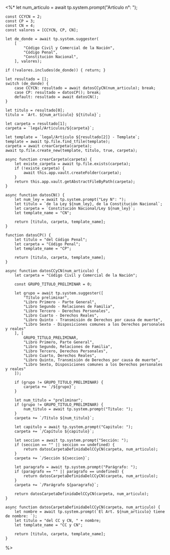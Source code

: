 <%*
	let num_articulo = await tp.system.prompt("Artículo n°: ");

	const CCYCN = 2;
	const CP = 3;
	const CN = 4;
	const valores = [CCYCN, CP, CN];

	let de_donde = await tp.system.suggester(
		[
			"Código Civil y Comercial de la Nación",
			"Código Penal",
			"Constitución Nacional",
		], valores);

	if (!valores.includes(de_donde)) { return; }

	let resultado = [];
	switch (de_donde) {
		case CCYCN: resultado = await datosCCyCN(num_articulo); break;
		case CP: resultado = datosCP(); break;
		default: resultado = await datosCN();
	}

	let titulo = resultado[0];
	titulo = `Art. ${num_articulo} ${titulo}`;

	let carpeta = resultado[1];
	carpeta = `legal/Articulos/${carpeta}`;

	let template = `legal/Artículo ${resultado[2]} - Template`;
	template = await tp.file.find_tfile(template);
	carpeta = await crearCarpeta(carpeta);
	await tp.file.create_new(template, titulo, true, carpeta);

	async function crearCarpeta(carpeta) {
		let existe_carpeta = await tp.file.exists(carpeta);
		if (!existe_carpeta) {
			await this.app.vault.createFolder(carpeta);
		}
		return this.app.vault.getAbstractFileByPath(carpeta);
	}
	
	async function datosCN() {
		let num_ley = await tp.system.prompt("Ley N°: ");
		let titulo = `de la Ley ${num_ley}, de la Constitución Nacional`;
		let carpeta = `Constitución Nacional/Ley ${num_ley}`;
		let template_name = "CN";

		return [titulo, carpeta, template_name];
	}
	
	function datosCP() {
		let titulo = "del Código Penal";
		let carpeta = "Código Penal";
		let template_name = "CP";

		return [titulo, carpeta, template_name];
	}

	async function datosCCyCN(num_articulo) {
		let carpeta = "Código Civil y Comercial de la Nación";
	
		const GRUPO_TITULO_PRELIMINAR = 0;
		
		let grupo = await tp.system.suggester([
			"Título preliminar", 
			"Libro Primero - Parte General",
			"Libro Segundo - Relaciones de Familia",
			"Libro Tercero - Derechos Personales",
			"Libro Cuarto - Derechos Reales",
			"Libro Quinto - Transmisión de Derechos por causa de muerte",
			"Libro Sexto - Disposiciones comunes a los Derechos personales y reales"
		], [
			GRUPO_TITULO_PRELIMINAR, 
			"Libro Primero, Parte General", 
			"Libro Segundo, Relaciones de Familia", 
			"Libro Tercero, Derechos Personales", 
			"Libro Cuarto, Derechos Reales", 
			"Libro Quinto, Transmisión de Derechos por causa de muerte", 
			"Libro Sexto, Disposiciones comunes a los Derechos personales y reales"
		]);

		if (grupo != GRUPO_TITULO_PRELIMINAR) {	
			carpeta += `/${grupo}`;
		}	

		let num_titulo = "preliminar";
		if (grupo != GRUPO_TITULO_PRELIMINAR) {
			num_titulo = await tp.system.prompt("Titulo: ");
		}
		carpeta += `/Título ${num_titulo}`;
	
		let capitulo = await tp.system.prompt("Capitulo: ");	
		carpeta += `/Capítulo ${capitulo}`;
		
		let seccion = await tp.system.prompt("Sección: ");
		if (seccion == "" || seccion == undefined) {
			return datosCarpetaDefinidaDelCCyCN(carpeta, num_articulo);
		}
		carpeta += `/Sección ${seccion}`;

		let paragrafo = await tp.system.prompt("Parágrafo: ");
		if (paragrafo == "" || paragrafo == undefined) {
			return datosCarpetaDefinidaDelCCyCN(carpeta, num_articulo);
		}
		carpeta += `/Parágrafo ${paragrafo}`;

		return datosCarpetaDefinidaDelCCyCN(carpeta, num_articulo);
	}

	async function datosCarpetaDefinidaDelCCyCN(carpeta, num_articulo) {
		let nombre = await tp.system.prompt(`El Art. ${num_articulo} tiene de nombre: `);
		let titulo = "del CC y CN, " + nombre;
		let template_name = "CC y CN";

		return [titulo, carpeta, template_name];
	}
%>